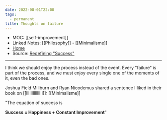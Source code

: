 ```yaml
---
date: 2022-08-01T22:00
tags:
  - permanent
title: Thoughts on failure
---
```

- MOC: [[self-improvement]]
- Linked Notes: [[Philosophy]] - [[Minimalisme]]
- [Home](https://misudashi.ga/)
- Source:  [Redefining "Success"](https://www.beingproductive.org/2022/08/redefining-success/)
----------
I think we should enjoy the process instead of the event. Every "failure" is part of the process, and we must enjoy every single one of the moments of it, even the bad ones.

Joshua Field Millburn and Ryan Nicodemus shared a sentence I liked in their book on [[llIIllIlllllIII]]: [[Minimalisme]]

"The equation of success is 

**Success = Happiness + Constant Improvement**"